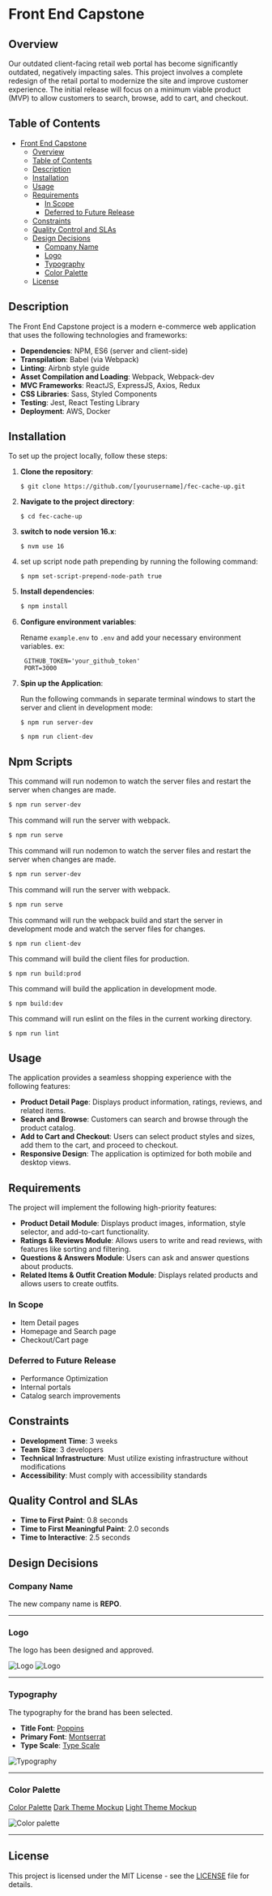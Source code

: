# Front End Capstone

## Overview

Our outdated client-facing retail web portal has become significantly outdated, negatively impacting sales. This project involves a complete redesign of the retail portal to modernize the site and improve customer experience. The initial release will focus on a minimum viable product (MVP) to allow customers to search, browse, add to cart, and checkout.

## Table of Contents

- [Front End Capstone](#front-end-capstone)
  - [Overview](#overview)
  - [Table of Contents](#table-of-contents)
  - [Description](#description)
  - [Installation](#installation)
  - [Usage](#usage)
  - [Requirements](#requirements)
    - [In Scope](#in-scope)
    - [Deferred to Future Release](#deferred-to-future-release)
  - [Constraints](#constraints)
  - [Quality Control and SLAs](#quality-control-and-slas)
  - [Design Decisions](#design-decisions)
    - [Company Name](#company-name)
    - [Logo](#logo)
    - [Typography](#typography)
    - [Color Palette](#color-palette)
  - [License](#license)

## Description

The Front End Capstone project is a modern e-commerce web application that uses the following technologies and frameworks:

- **Dependencies**: NPM, ES6 (server and client-side)
- **Transpilation**: Babel (via Webpack)
- **Linting**: Airbnb style guide
- **Asset Compilation and Loading**: Webpack, Webpack-dev
- **MVC Frameworks**: ReactJS, ExpressJS, Axios, Redux
- **CSS Libraries**: Sass, Styled Components
- **Testing**: Jest, React Testing Library
- **Deployment**: AWS, Docker

## Installation

To set up the project locally, follow these steps:

1. **Clone the repository**:

   ```shell
   $ git clone https://github.com/[yourusername]/fec-cache-up.git
   ```
1. **Navigate to the project directory**:

   ```shell
   $ cd fec-cache-up
   ```
1. **switch to node version 16.x**:

   ```shell
   $ nvm use 16
   ```
1. set up script node path prepending by running the following command:

   ```shell
   $ npm set-script-prepend-node-path true
   ```
2. **Install dependencies**:

   ```bash
   $ npm install
   ```
3. **Configure environment variables**:

   Rename `example.env` to `.env` and add your necessary environment variables. ex:

   ```env
    GITHUB_TOKEN='your_github_token'
    PORT=3000
    ```

4. **Spin up the Application**:

    Run the following commands in separate terminal windows to start the server and client in development mode:

    ```shell
    $ npm run server-dev
    ```

    ```shell
    $ npm run client-dev
    ```

## Npm Scripts
  This command will run nodemon to watch the server files and restart the server when changes are made.

  ```bash
  $ npm run server-dev
  ```

  This command will run the server with webpack.

  ```bash
  $ npm run serve
  ```

  This command will run nodemon to watch the server files and restart the server when changes are made.

  ```bash
  $ npm run server-dev
  ```

  This command will run the server with webpack.

  ```bash
  $ npm run serve
  ```
  This command will run the webpack build and start the server in development mode and watch the server files for changes.

  ```shell
  $ npm run client-dev
  ```

  This command will build the client files for production.

  ```shell
  $ npm run build:prod
  ```

  This command will build the application in development mode.

  ```shell
  $ npm build:dev
  ```

  This command will run eslint on the files in the current working directory.

  ```shell
  $ npm run lint
  ```

## Usage

The application provides a seamless shopping experience with the following features:

- **Product Detail Page**: Displays product information, ratings, reviews, and related items.
- **Search and Browse**: Customers can search and browse through the product catalog.
- **Add to Cart and Checkout**: Users can select product styles and sizes, add them to the cart, and proceed to checkout.
- **Responsive Design**: The application is optimized for both mobile and desktop views.

## Requirements

The project will implement the following high-priority features:

- **Product Detail Module**: Displays product images, information, style selector, and add-to-cart functionality.
- **Ratings & Reviews Module**: Allows users to write and read reviews, with features like sorting and filtering.
- **Questions & Answers Module**: Users can ask and answer questions about products.
- **Related Items & Outfit Creation Module**: Displays related products and allows users to create outfits.

### In Scope

- Item Detail pages
- Homepage and Search page
- Checkout/Cart page

### Deferred to Future Release

- Performance Optimization
- Internal portals
- Catalog search improvements

## Constraints

- **Development Time**: 3 weeks
- **Team Size**: 3 developers
- **Technical Infrastructure**: Must utilize existing infrastructure without modifications
- **Accessibility**: Must comply with accessibility standards

## Quality Control and SLAs

- **Time to First Paint**: 0.8 seconds
- **Time to First Meaningful Paint**: 2.0 seconds
- **Time to Interactive**: 2.5 seconds

## Design Decisions

### Company Name

The new company name is **REPO**.

---

### Logo

The logo has been designed and approved.

<p align="left">
  <img src="./client/src/assets/Logo/LINEAR/DARK/White%20Background/FEC%20LINEAR%20LOGO.png" alt="Logo" style="max-height: 100px;">
  <img src="./client/src/assets/Logo/STACKED/DARK/White%20Background/FEC%20STACKED%20LOGO.png" alt="Logo" style="max-height: 100px;">
</p>

---

### Typography

The typography for the brand has been selected.

- **Title Font**: [Poppins](https://fonts.google.com/specimen/Poppins)
- **Primary Font**: [Montserrat](https://fonts.google.com/specimen/Montserrat)
- **Type Scale**: [Type Scale](https://typescale.com/board/46055288e5/)

<p align="left">
  <img src="client/src/assets/Fonts/Typescale.png" alt="Typography" style="max-width: 300px;">
</p>

---

### Color Palette

[Color Palette](https://coolors.co/palette/222222-666666-596b80-ab1b38-f2eded-ffffff)
[Dark Theme Mockup](https://www.realtimecolors.com/?colors=dedede-000000-7e90a5-999999-e45370&fonts=Poppins-Montserrat)
[Light Theme Mockup](https://www.realtimecolors.com/?colors=212121-ffffff-5a6c81-666666-ac1b38&fonts=Poppins-Montserrat)

<p align="left">
  <img src="./client/src/assets/Colors/Colors.png" alt="Color palette" style="max-width: 300px;">
</p>

---

## License

This project is licensed under the MIT License - see the [LICENSE](LICENSE) file for details.
